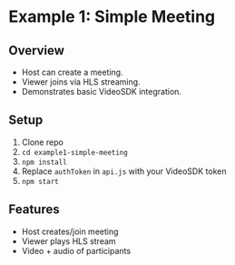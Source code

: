 # Example 1: Simple Meeting

## Overview
- Host can create a meeting.
- Viewer joins via HLS streaming.
- Demonstrates basic VideoSDK integration.

## Setup
1. Clone repo
2. `cd example1-simple-meeting`
3. `npm install`
4. Replace `authToken` in `api.js` with your VideoSDK token
5. `npm start`

## Features
- Host creates/join meeting
- Viewer plays HLS stream
- Video + audio of participants
